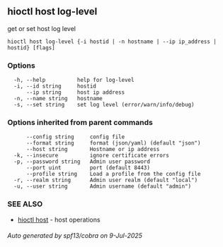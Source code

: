 ## hioctl host log-level

get or set host log level

```
hioctl host log-level {-i hostid | -n hostname | --ip ip_address | hostid} [flags]
```

### Options

```
  -h, --help          help for log-level
  -i, --id string     hostid
      --ip string     host ip address
  -n, --name string   hostname
  -s, --set string    set log level (error/warn/info/debug)
```

### Options inherited from parent commands

```
      --config string     config file
      --format string     format (json/yaml) (default "json")
      --host string       Hostname or ip address
  -k, --insecure          ignore certificate errors
  -p, --password string   Admin user password
      --port uint         port (default 8443)
      --profile string    Load a profile from the config file
  -r, --realm string      Admin user realm (default "local")
  -u, --user string       Admin username (default "admin")
```

### SEE ALSO

* [hioctl host](hioctl_host.md)	 - host operations

###### Auto generated by spf13/cobra on 9-Jul-2025
